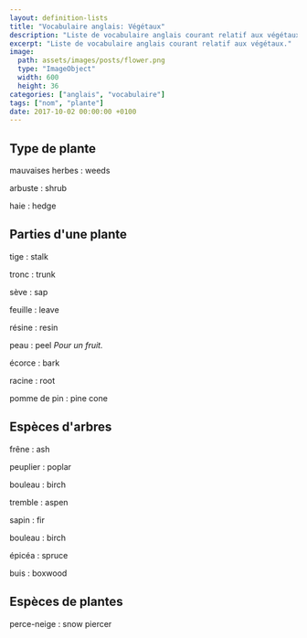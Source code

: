 ```yaml
---
layout: definition-lists
title: "Vocabulaire anglais: Végétaux"
description: "Liste de vocabulaire anglais courant relatif aux végétaux."
excerpt: "Liste de vocabulaire anglais courant relatif aux végétaux."
image:
  path: assets/images/posts/flower.png
  type: "ImageObject"
  width: 600
  height: 36
categories: ["anglais", "vocabulaire"]
tags: ["nom", "plante"]
date: 2017-10-02 00:00:00 +0100
---
```


## Type de plante

mauvaises herbes
: weeds

arbuste
: shrub

haie
: hedge


## Parties d'une plante

tige
: stalk

tronc
: trunk

sève
: sap

feuille
: leave

résine
: resin

peau
: peel
*Pour un fruit.*

écorce
: bark

racine
: root

pomme de pin
: pine cone


## Espèces d'arbres

frêne
: ash

peuplier
: poplar

bouleau
: birch

tremble
: aspen

sapin
: fir

bouleau
: birch

épicéa
: spruce

buis
: boxwood


## Espèces de plantes

perce-neige
: snow piercer
